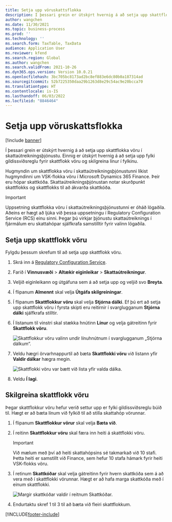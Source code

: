 ```yaml
---
title: Setja upp vöruskattsflokka
description: Í þessari grein er útskýrt hvernig á að setja upp skattflokka vöru í skattaútreikningsþjónustu.
author: wangchen
ms.date: 11/30/2021
ms.topic: business-process
ms.prod: ''
ms.technology: ''
ms.search.form: TaxTable, TaxData
audience: Application User
ms.reviewer: kfend
ms.search.region: Global
ms.author: wangchen
ms.search.validFrom: 2021-10-26
ms.dyn365.ops.version: Version 10.0.21
ms.openlocfilehash: 3bc705bc8173ad2bc8ef883e6dc80b0a187314ad
ms.sourcegitcommit: 52b7225350daa29b1263d8e29c54ac9e20bcca70
ms.translationtype: HT
ms.contentlocale: is-IS
ms.lasthandoff: 06/03/2022
ms.locfileid: "8846464"
---
```

# <a name="set-up-item-tax-groups"></a>Setja upp vöruskattsflokka

[!include [banner](../includes/banner.md)]

Í þessari grein er útskýrt hvernig á að setja upp skattflokka vöru í skattaútreikningsþjónustu. Einnig er útskýrt hvernig á að setja upp fylki gildissviðsreglu fyrir skattflokk vöru og skilgreina línur í fylkinu.

Hugmyndin um skattflokka vöru í skattaútreikningsþjónustunni líkist hugmyndinni um VSK-flokka vöru í Microsoft Dynamics 365 Finance. Þeir eru hópar skattkóða. Skattaútreikningsþjónustan notar skurðpunkt skattflokks og skattflokks til að ákvarða skattkóða.

> [!IMPORTANT]
> Uppsetning skattflokka vöru í skattaútreikningsþjónustunni er óháð lögaðila. Aðeins er hægt að ljúka við þessa uppsetningu í Regulatory Configuration Service (RCS) einu sinni. Þegar þú virkjar þjónustu skattaútreiknings í fjármálum eru skattahópar sjálfkrafa samstilltir fyrir valinn lögaðila.

## <a name="set-up-an-item-tax-group"></a>Setja upp skattflokk vöru 

Fylgdu þessum skrefum til að setja upp skattflokk vöru.

1. Skrá inn á [Regulatory Configuration Service](https://marketing.configure.global.dynamics.com/).
2. Farið í **Vinnusvæði** \> **Altækir eiginleikar** \> **Skattaútreikningur**.
3. Veljið eiginleikann og útgáfuna sem á að setja upp og veljið svo **Breyta**.
4. Í flipanum **Almennt** skal velja **Útgáfa skilgreiningar**.
5. Í flipanum **Skattflokkur vöru** skal velja **Stjórna dálki**. Ef þú ert að setja upp skattflokk vöru í fyrsta skipti eru reitirnir í svarglugganum **Stjórna dálki** sjálfkrafa stilltir.
6. Í listanum til vinstri skal stækka hnútinn **Línur** og velja gátreitinn fyrir **Skattflokk vöru**.

    ![Skattflokkur vöru valinn undir línuhnútnum í svarglugganum „Stjórna dálkum“.](media/select-item-tax-group.png)

7. Veldu hægri örvarhnappurtil að bæta **Skattflokki vöru** við listann yfir **Valdir dálkar** hægra megin.

    ![Skattflokki vöru var bætt við lista yfir valda dálka.](media/add-item-tax-group.png)

8. Veldu **Í lagi**.

## <a name="configure-an-item-tax-group"></a>Skilgreina skattflokk vöru

Þegar skattflokkur vöru hefur verið settur upp er fylki gildissviðsreglu búið til. Hægt er að bæta línum við fylkið til að stilla skattahóp vörunnar.

1. Í flipanum **Skattflokkur vörur** skal velja **Bæta við**.
2. Í reitinn **Skattflokkur vöru** skal færa inn heiti á skattflokki vöru.

    > [!IMPORTANT]
    > Við mælum með því að heiti skattahópsins sé takmarkað við 10 stafi. Þetta heiti er samstillt við Finance, sem hefur 10 stafa hámark fyrir heiti VSK-flokks vöru.

3. Í retinum **Skattkóðar** skal velja gátreitinn fyrir hvern skattkóða sem á að vera með í skattflokki vörunnar. Hægt er að hafa marga skattkóða með í einum skattflokki.

    ![Margir skattkóðar valdir í reitnum Skattkóðar.](media/multiple-tax-codes-selection.png)

4. Endurtaktu skref 1 til 3 til að bæta við fleiri skattflokkum.

[!INCLUDE[footer-include](../../includes/footer-banner.md)]
